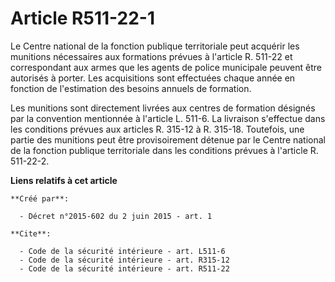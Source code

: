 # Article R511-22-1

Le Centre national de la fonction publique territoriale peut acquérir les munitions nécessaires aux formations prévues à
l'article R. 511-22 et correspondant aux armes que les agents de police municipale peuvent être autorisés à porter. Les
acquisitions sont effectuées chaque année en fonction de l'estimation des besoins annuels de formation. 

Les munitions sont directement livrées aux centres de formation désignés par la convention mentionnée à l'article L. 511-6.
La livraison s'effectue dans les conditions prévues aux articles R. 315-12 à R. 315-18. Toutefois, une partie des munitions
peut être provisoirement détenue par le Centre national de la fonction publique territoriale dans les conditions prévues à
l'article R. 511-22-2.

**Liens relatifs à cet article**

	**Créé par**:

	  - Décret n°2015-602 du 2 juin 2015 - art. 1

	**Cite**:

	  - Code de la sécurité intérieure - art. L511-6
	  - Code de la sécurité intérieure - art. R315-12
	  - Code de la sécurité intérieure - art. R511-22
